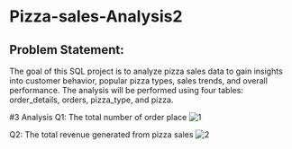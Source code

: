 # Pizza-sales-Analysis2

## Problem Statement:
The goal of this SQL project is to analyze pizza sales data to gain insights into customer behavior, popular
pizza types, sales trends, and overall performance. The analysis will be performed using four tables:
order_details, orders, pizza_type, and pizza.

#3 Analysis
Q1: The total number of order place
![1](https://github.com/user-attachments/assets/de7897f1-7831-4e94-9f0d-3c13d8389eda)

Q2: The total revenue generated from pizza sales
![2](https://github.com/user-attachments/assets/600da8a0-d9f3-45b0-903b-4f8728bd6527)


